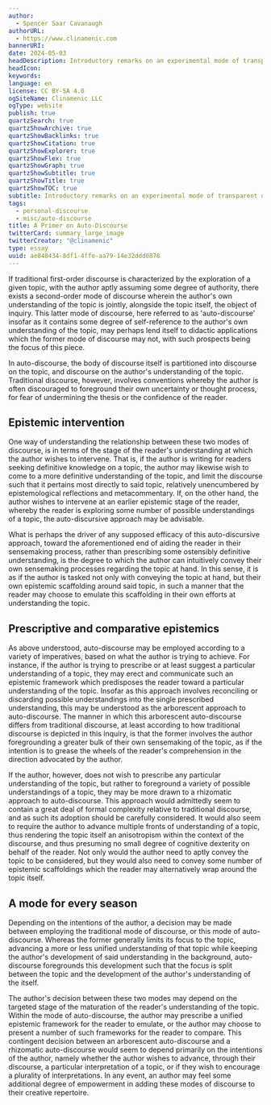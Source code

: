```yaml
---
author:
  - Spencer Saar Cavanaugh
authorURL:
  - https://www.clinamenic.com
bannerURI:
date: 2024-05-03
headDescription: Introductory remarks on an experimental mode of transparent discourse.
headIcon:
keywords:
language: en
license: CC BY-SA 4.0
ogSiteName: Clinamenic LLC
ogType: website
publish: true
quartzSearch: true
quartzShowArchive: true
quartzShowBacklinks: true
quartzShowCitation: true
quartzShowExplorer: true
quartzShowFlex: true
quartzShowGraph: true
quartzShowSubtitle: true
quartzShowTitle: true
quartzShowTOC: true
subtitle: Introductory remarks on an experimental mode of transparent discourse.
tags:
  - personal-discourse
  - misc/auto-discourse
title: A Primer on Auto-Discourse
twitterCard: summary_large_image
twitterCreator: "@clinamenic"
type: essay
uuid: ae848434-8df1-4ffe-aa79-14e32ddd0878
---
```


If traditional first-order discourse is characterized by the exploration of a given topic, with the author aptly assuming some degree of authority, there exists a second-order mode of discourse wherein the author's own understanding of the topic is jointly, alongside the topic itself, the object of inquiry. This latter mode of discourse, here referred to as 'auto-discourse' insofar as it contains some degree of self-reference to the author's own understanding of the topic, may perhaps lend itself to didactic applications which the former mode of discourse may not, with such prospects being the focus of this piece.

In auto-discourse, the body of discourse itself is partitioned into discourse on the topic, and discourse on the author's understanding of the topic. Traditional discourse, however, involves conventions whereby the author is often discouraged to foreground their own uncertainty or thought process, for fear of undermining the thesis or the confidence of the reader.

## Epistemic intervention

One way of understanding the relationship between these two modes of discourse, is in terms of the stage of the reader's understanding at which the author wishes to intervene. That is, if the author is writing for readers seeking definitive knowledge on a topic, the author may likewise wish to come to a more definitive understanding of the topic, and limit the discourse such that it pertains most directly to said topic, relatively unencumbered by epistemological reflections and metacommentary. If, on the other hand, the author wishes to intervene at an earlier epistemic stage of the reader, whereby the reader is exploring some number of possible understandings of a topic, the auto-discursive approach may be advisable.

What is perhaps the driver of any supposed efficacy of this auto-discursive approach, toward the aforementioned end of aiding the reader in their sensemaking process, rather than prescribing some ostensibly definitive understanding, is the degree to which the author can intuitively convey their own sensemaking processes regarding the topic at hand. In this sense, it is as if the author is tasked not only with conveying the topic at hand, but their own epistemic scaffolding around said topic, in such a manner that the reader may choose to emulate this scaffolding in their own efforts at understanding the topic.

## Prescriptive and comparative epistemics

As above understood, auto-discourse may be employed according to a variety of imperatives, based on what the author is trying to achieve. For instance, if the author is trying to prescribe or at least suggest a particular understanding of a topic, they may erect and communicate such an epistemic framework which predisposes the reader toward a particular understanding of the topic. Insofar as this approach involves reconciling or discarding possible understandings into the single prescribed understanding, this may be understood as the arborescent approach to auto-discourse. The manner in which this arborescent auto-discourse differs from traditional discourse, at least according to how traditional discourse is depicted in this inquiry, is that the former involves the author foregrounding a greater bulk of their own sensemaking of the topic, as if the intention is to grease the wheels of the reader's comprehension in the direction advocated by the author.

If the author, however, does not wish to prescribe any particular understanding of the topic, but rather to foreground a variety of possible understandings of a topic, they may be more drawn to a rhizomatic approach to auto-discourse. This approach would admittedly seem to contain a great deal of formal complexity relative to traditional discourse, and as such its adoption should be carefully considered. It would also seem to require the author to advance multiple fronts of understanding of a topic, thus rendering the topic itself an anisotropism within the context of the discourse, and thus presuming no small degree of cognitive dexterity on behalf of the reader. Not only would the author need to aptly convey the topic to be considered, but they would also need to convey some number of epistemic scaffoldings which the reader may alternatively wrap around the topic itself.

## A mode for every season

Depending on the intentions of the author, a decision may be made between employing the traditional mode of discourse, or this mode of auto-discourse. Whereas the former generally limits its focus to the topic, advancing a more or less unified understanding of that topic while keeping the author's development of said understanding in the background, auto-discourse foregrounds this development such that the focus is split between the topic and the development of the author's understanding of the itself.

The author's decision between these two modes may depend on the targeted stage of the maturation of the reader's understanding of the topic. Within the mode of auto-discourse, the author may prescribe a unified epistemic framework for the reader to emulate, or the author may choose to present a number of such frameworks for the reader to compare. This contingent decision between an arborescent auto-discourse and a rhizomatic auto-discourse would seem to depend primarily on the intentions of the author, namely whether the author wishes to advance, through their discourse, a particular interpretation of a topic, or if they wish to encourage a plurality of interpretations. In any event, an author may feel some additional degree of empowerment in adding these modes of discourse to their creative repertoire.
